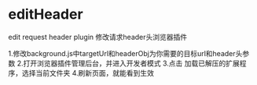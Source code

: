 <!--
 * @Author: zhangyunzhong
 * @Date: 2023-06-08 11:29:25
 * @LastEditors: zhangyunzhong
 * @LastEditTime: 2023-06-08 11:33:24
-->
# editHeader
edit request header plugin 修改请求header头浏览器插件

1.修改background.js中targetUrl和headerObj为你需要的目标url和header头参数
2.打开浏览器插件管理后台，并进入开发者模式
3.点击 加载已解压的扩展程序，选择当前文件夹
4.刷新页面，就能看到生效